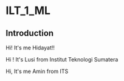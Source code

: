 # ILT_1_ML

## Introduction
Hi! It's me Hidayat!!

Hi ! It's Lusi from Institut Teknologi Sumatera

Hi, It's me Amin from ITS 
